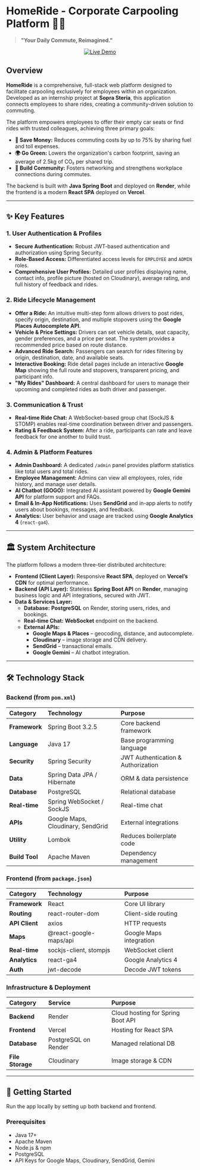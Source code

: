 # HomeRide - Corporate Carpooling Platform 🚗💨

> **"Your Daily Commute, Reimagined."**

<p align="center">
  <a href="https://homeride-frontend.vercel.app/" target="_blank">
    <img src="https://img.shields.io/badge/Live%20Demo-homeride.vercel.app-brightgreen.svg" alt="Live Demo">
  </a>
</p>

## Overview

**HomeRide** is a comprehensive, full-stack web platform designed to facilitate carpooling exclusively for employees within an organization.  
Developed as an internship project at **Sopra Steria**, this application connects employees to share rides, creating a community-driven solution to commuting.

The platform empowers employees to offer their empty car seats or find rides with trusted colleagues, achieving three primary goals:

* **💸 Save Money:** Reduces commuting costs by up to 75% by sharing fuel and toll expenses.  
* **🌍 Go Green:** Lowers the organization's carbon footprint, saving an average of 2.5kg of CO₂ per shared trip.  
* **🤝 Build Community:** Fosters networking and strengthens workplace connections during commutes.

The backend is built with **Java Spring Boot** and deployed on **Render**, while the frontend is a modern **React SPA** deployed on **Vercel**.

---

## ✨ Key Features

### 1. User Authentication & Profiles
* **Secure Authentication:** Robust JWT-based authentication and authorization using Spring Security.  
* **Role-Based Access:** Differentiated access levels for `EMPLOYEE` and `ADMIN` roles.  
* **Comprehensive User Profiles:** Detailed user profiles displaying name, contact info, profile picture (hosted on Cloudinary), average rating, and full history of feedback and rides.

### 2. Ride Lifecycle Management
* **Offer a Ride:** An intuitive multi-step form allows drivers to post rides, specify origin, destination, and multiple stopovers using the **Google Places Autocomplete API**.  
* **Vehicle & Price Settings:** Drivers can set vehicle details, seat capacity, gender preferences, and a price per seat. The system provides a recommended price based on route distance.  
* **Advanced Ride Search:** Passengers can search for rides filtering by origin, destination, date, and available seats.  
* **Interactive Booking:** Ride detail pages include an interactive **Google Map** showing the full route and stopovers, transparent pricing, and participant info.  
* **"My Rides" Dashboard:** A central dashboard for users to manage their upcoming and completed rides as both driver and passenger.

### 3. Communication & Trust
* **Real-time Ride Chat:** A WebSocket-based group chat (SockJS & STOMP) enables real-time coordination between driver and passengers.  
* **Rating & Feedback System:** After a ride, participants can rate and leave feedback for one another to build trust.

### 4. Admin & Platform Features
* **Admin Dashboard:** A dedicated `/admin` panel provides platform statistics like total users and total rides.  
* **Employee Management:** Admins can view all employees, roles, ride history, and manage user details.  
* **AI Chatbot (GOGO):** Integrated AI assistant powered by **Google Gemini API** for platform support and FAQs.  
* **Email & In-App Notifications:** Uses **SendGrid** and in-app alerts to notify users about bookings, messages, and feedback.  
* **Analytics:** User behavior and usage are tracked using **Google Analytics 4** (`react-ga4`).

---

## 🏛️ System Architecture

The platform follows a modern three-tier distributed architecture:

* **Frontend (Client Layer):** Responsive **React SPA**, deployed on **Vercel’s CDN** for optimal performance.  
* **Backend (API Layer):** Stateless **Spring Boot API** on **Render**, managing business logic and API integrations, secured with JWT.  
* **Data & Services Layer:**  
  - **Database:** **PostgreSQL** on Render, storing users, rides, and bookings.  
  - **Real-time Chat:** **WebSocket** endpoint on the backend.  
  - **External APIs:**  
    - **Google Maps & Places** – geocoding, distance, and autocomplete.  
    - **Cloudinary** – image storage and CDN delivery.  
    - **SendGrid** – transactional emails.  
    - **Google Gemini** – AI chatbot integration.

---

## 🛠️ Technology Stack

### **Backend (from `pom.xml`)**

| Category | Technology | Purpose |
| :--- | :--- | :--- |
| **Framework** | Spring Boot 3.2.5 | Core backend framework |
| **Language** | Java 17 | Base programming language |
| **Security** | Spring Security | JWT Authentication & Authorization |
| **Data** | Spring Data JPA / Hibernate | ORM & data persistence |
| **Database** | PostgreSQL | Relational database |
| **Real-time** | Spring WebSocket / SockJS | Real-time chat |
| **APIs** | Google Maps, Cloudinary, SendGrid | External integrations |
| **Utility** | Lombok | Reduces boilerplate code |
| **Build Tool** | Apache Maven | Dependency management |

### **Frontend (from `package.json`)**

| Category | Technology | Purpose |
| :--- | :--- | :--- |
| **Framework** | React | Core UI library |
| **Routing** | react-router-dom | Client-side routing |
| **API Client** | axios | HTTP requests |
| **Maps** | @react-google-maps/api | Google Maps integration |
| **Real-time** | sockjs-client, stompjs | WebSocket client |
| **Analytics** | react-ga4 | Google Analytics 4 |
| **Auth** | jwt-decode | Decode JWT tokens |

### **Infrastructure & Deployment**

| Category | Service | Purpose |
| :--- | :--- | :--- |
| **Backend** | Render | Cloud hosting for Spring Boot API |
| **Frontend** | Vercel | Hosting for React SPA |
| **Database** | PostgreSQL on Render | Managed relational DB |
| **File Storage** | Cloudinary | Image storage & CDN |

---

## 🚀 Getting Started

Run the app locally by setting up both backend and frontend.

### **Prerequisites**
* Java 17+
* Apache Maven
* Node.js & npm
* PostgreSQL
* API Keys for Google Maps, Cloudinary, SendGrid, Gemini

